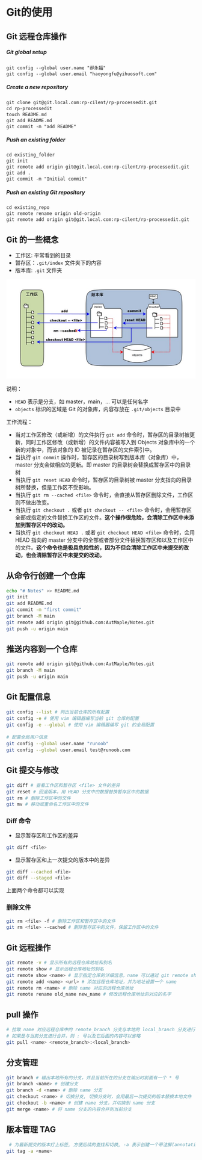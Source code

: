 # Git的使用

## Git 远程仓库操作

##### Git global setup

```
git config --global user.name "郝永福"
git config --global user.email "haoyongfu@yihuosoft.com"
```

##### Create a new repository

```
git clone git@git.local.com:rp-cilent/rp-processedit.git
cd rp-processedit
touch README.md
git add README.md
git commit -m "add README"
```

##### Push an existing folder

```
cd existing_folder
git init
git remote add origin git@git.local.com:rp-cilent/rp-processedit.git
git add .
git commit -m "Initial commit"
```

##### Push an existing Git repository

```
cd existing_repo
git remote rename origin old-origin
git remote add origin git@git.local.com:rp-cilent/rp-processedit.git
```

## Git 的一些概念

- 工作区: 平常看到的目录
- 暂存区：`.git/index` 文件夹下的内容
- 版本库: `.git` 文件夹

![img](../Attachment/1352126739_7909.jpg)

说明：

- `HEAD` 表示是分支，如 master，main，... 可以是任何名字
- `objects` 标识的区域是 Git 的对象库，内容存放在 `.git/objects` 目录中

工作流程：

- 当对工作区修改（或新增）的文件执行 `git add` 命令时，暂存区的目录树被更新，同时工作区修改（或新增）的文件内容被写入到 Objects 对象库中的一个新的对象中，而该对象的 ID 被记录在暂存区的文件索引中。
- 当执行 `git commit` 操作时，暂存区的目录树写到版本库（对象库）中，master 分支会做相应的更新。即 master 的目录树会替换成暂存区中的目录树
- 当执行 `git reset HEAD` 命令时，暂存区的目录树被 master 分支指向的目录树所替换，但是工作区不受影响。
- 当执行 `git rm --cached <file>` 命令时，会直接从暂存区删除文件，工作区则不做出改变。
- 当执行 `git checkout .` 或者 `git checkout -- <file>` 命令时，会用暂存区全部或指定的文件替换工作区的文件。**这个操作很危险，会清除工作区中未添加到暂存区中的改动。**
- 当执行 `git checkout HEAD .` 或者 `git checkout HEAD <file>` 命令时，会用 HEAD 指向的 master 分支中的全部或者部分文件替换暂存区和以及工作区中的文件。**这个命令也是极具危险性的，因为不但会清除工作区中未提交的改动，也会清除暂存区中未提交的改动。**

## 从命令行创建一个仓库

```bash
echo "# Notes" >> README.md
git init
git add README.md
git commit -m "first commit"
git branch -M main
git remote add origin git@github.com:AutMaple/Notes.git
git push -u origin main
```

## 推送内容到一个仓库

```bash
git remote add origin git@github.com:AutMaple/Notes.git
git branch -M main
git push -u origin main
```

## Git 配置信息

```bash
git config --list # 列出当前仓库的所有配置
git config -e # 使用 vim 编辑器编写当前 git 仓库的配置
git config -e --global # 使用 vim 编辑器编写 git 的全局配置

# 配置全局用户信息
git config --global user.name "runoob"
git config --global user.email test@runoob.com
```

## Git 提交与修改

```bash
git diff # 查看工作区和暂存区 <file> 文件的差异
git reset # 回退版本，用 HEAD 分支中的数据替换暂存区中的数据
git rm # 删除工作区中的文件
git mv # 移动或重命名工作区中的文件
```

### Diff 命令

- 显示暂存区和工作区的差异

```bash
git diff <file>
```

- 显示暂存区和上一次提交的版本中的差异

```bash
git diff --cached <file>
git diff --staged <file>
```

上面两个命令都可以实现

### 删除文件

```bash
git rm <file> -f # 删除工作区和暂存区中的文件
git rm <file> --cached # 删除暂存区中的文件，保留工作区中的文件
```

## Git 远程操作

```bash
git remote -v # 显示所有的远程仓库地址和别名
git remote show # 显示远程仓库地址的别名
git remote show <name> # 显示指定仓库的详细信息，name 可以通过 git remote show 进行查询
git remote add <name> <url> # 添加远程仓库地址，并为地址设置一个 name
git remote rm <name> # 删除 name 对应的远程仓库地址
git remote rename old_name new_name # 修改远程仓库地址的对应的名字
```

## pull 操作

```bash
# 拉取 name 对应远程仓库中的 remote_branch 分支与本地的 local_branch 分支进行合并
# 如果是与当前分支进行合并，则 : 号以及它后面的内容可以省略
git pull <name> <remote_branch>:<local_branch>
```

## 分支管理

```bash
git branch # 输出本地所有的分支，并且当前所在的分支在输出时前面有一个 * 号
git branch <name> # 创建分支
git branch -d <name> # 删除 name 分支
git checkout <name> # 切换分支, 切换分支时，会用最后一次提交的版本替换本地文件
git checkout -b <name> # 创建 name 分支，并切换到 name 分支
git merge <name> # 将 name 分支的内容合并到当前分支
```

## 版本管理 TAG

```bash
 # 为最新提交的版本打上标签, 方便后续的查找和切换, -a 表示创建一个带注解(annotation)的标签
git tag -a <name>
```
